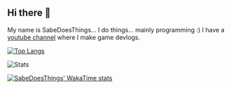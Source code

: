 ## Hi there 👋

My name is SabeDoesThings... I do things... mainly programming :)
I have a [youtube channel](https://www.youtube.com/@SabeDoesThingsChannel) where I make game devlogs.

[![Top Langs](https://github-readme-stats.vercel.app/api/top-langs/?username=sabedoesthings&layout=donut&theme=highcontrast)](https://github.com/anuraghazra/github-readme-stats) 

![Stats](https://github-readme-stats.vercel.app/api?username=sabedoesthings&count_private=true&show_icons=true&disable_animations=true&theme=dark)

[![SabeDoesThings' WakaTime stats](https://github-readme-stats.vercel.app/api/wakatime?username=2f21dcec-b0c5-4eba-9fa6-ead4bd4cd593)](https://github.com/anuraghazra/github-readme-stats)
